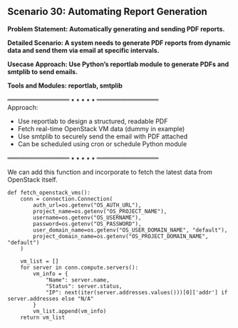 ## Scenario 30: Automating Report Generation  
**Problem Statement: Automatically generating and sending PDF reports.**  

**Detailed Scenario: A system needs to generate PDF reports from dynamic data and send them via email at specific intervals.**  

**Usecase Approach: Use Python’s reportlab module to generate PDFs and smtplib to send emails.**  

**Tools and Modules: reportlab, smtplib**  

══════════════ ⭑ ⭑ ⭑ ⭑ ⭑ ══════════════  
Approach:  
- Use reportlab to design a structured, readable PDF  
- Fetch real-time OpenStack VM data (dummy in example)  
- Use smtplib to securely send the email with PDF attached  
- Can be scheduled using cron or schedule Python module  

══════════════ ⭑ ⭑ ⭑ ⭑ ⭑ ══════════════


We can add this function and incorporate to fetch the latest data from OpenStack itself.


```
def fetch_openstack_vms():
    conn = connection.Connection(
        auth_url=os.getenv("OS_AUTH_URL"),
        project_name=os.getenv("OS_PROJECT_NAME"),
        username=os.getenv("OS_USERNAME"),
        password=os.getenv("OS_PASSWORD"),
        user_domain_name=os.getenv("OS_USER_DOMAIN_NAME", "default"),
        project_domain_name=os.getenv("OS_PROJECT_DOMAIN_NAME", "default")
    )

    vm_list = []
    for server in conn.compute.servers():
        vm_info = {
            "Name": server.name,
            "Status": server.status,
            "IP": next(iter(server.addresses.values()))[0]['addr'] if server.addresses else "N/A"
        }
        vm_list.append(vm_info)
    return vm_list
```

